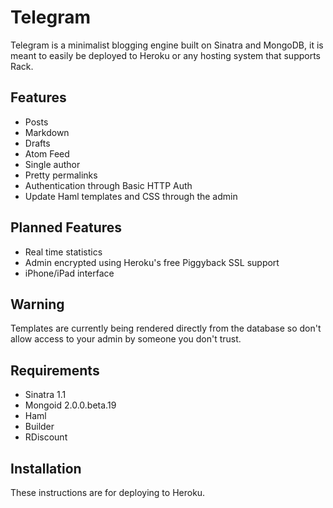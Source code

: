 Telegram
========

Telegram is a minimalist blogging engine built on Sinatra and MongoDB,
it is meant to easily be deployed to Heroku or any hosting system that 
supports Rack.

Features
--------

* Posts
* Markdown
* Drafts
* Atom Feed
* Single author
* Pretty permalinks
* Authentication through Basic HTTP Auth
* Update Haml templates and CSS through the admin

Planned Features
----------------
* Real time statistics
* Admin encrypted using Heroku's free Piggyback SSL support
* iPhone/iPad interface

Warning
-------
Templates are currently being rendered directly from the database so don't
allow access to your admin by someone you don't trust.

Requirements
------------

* Sinatra 1.1
* Mongoid 2.0.0.beta.19
* Haml
* Builder
* RDiscount

Installation
------------

These instructions are for deploying to Heroku.